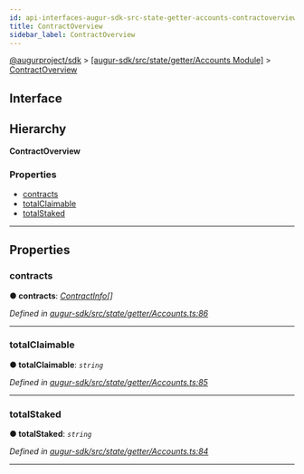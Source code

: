 ```yaml
---
id: api-interfaces-augur-sdk-src-state-getter-accounts-contractoverview
title: ContractOverview
sidebar_label: ContractOverview
---
```


[@augurproject/sdk](api-readme.md) > [[augur-sdk/src/state/getter/Accounts Module]](api-modules-augur-sdk-src-state-getter-accounts-module.md) > [ContractOverview](api-interfaces-augur-sdk-src-state-getter-accounts-contractoverview.md)

## Interface

## Hierarchy

**ContractOverview**

### Properties

* [contracts](api-interfaces-augur-sdk-src-state-getter-accounts-contractoverview.md#contracts)
* [totalClaimable](api-interfaces-augur-sdk-src-state-getter-accounts-contractoverview.md#totalclaimable)
* [totalStaked](api-interfaces-augur-sdk-src-state-getter-accounts-contractoverview.md#totalstaked)

---

## Properties

<a id="contracts"></a>

###  contracts

**● contracts**: *[ContractInfo](api-interfaces-augur-sdk-src-state-getter-accounts-contractinfo.md)[]*

*Defined in [augur-sdk/src/state/getter/Accounts.ts:86](https://github.com/AugurProject/augur/blob/304ca83772/packages/augur-sdk/src/state/getter/Accounts.ts#L86)*

___
<a id="totalclaimable"></a>

###  totalClaimable

**● totalClaimable**: *`string`*

*Defined in [augur-sdk/src/state/getter/Accounts.ts:85](https://github.com/AugurProject/augur/blob/304ca83772/packages/augur-sdk/src/state/getter/Accounts.ts#L85)*

___
<a id="totalstaked"></a>

###  totalStaked

**● totalStaked**: *`string`*

*Defined in [augur-sdk/src/state/getter/Accounts.ts:84](https://github.com/AugurProject/augur/blob/304ca83772/packages/augur-sdk/src/state/getter/Accounts.ts#L84)*

___

